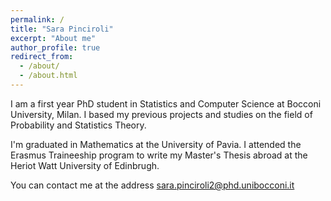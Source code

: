 ```yaml
---
permalink: /
title: "Sara Pinciroli"
excerpt: "About me"
author_profile: true
redirect_from: 
  - /about/
  - /about.html
---
```


I am a first year PhD student in Statistics and Computer Science at Bocconi University, Milan. I based my previous projects and studies on the field of Probability and Statistics Theory. 

I'm graduated in Mathematics at the University of Pavia. I attended the Erasmus Traineeship program to write my Master's Thesis abroad at the Heriot Watt University of Edinbrugh. 

You can contact me at the address sara.pinciroli2@phd.unibocconi.it

